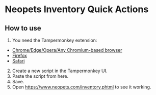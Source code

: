 # Neopets Inventory Quick Actions

## How to use
1. You need the Tampermonkey extension:
- [Chrome/Edge/Opera/Any Chromium-based browser](https://chrome.google.com/webstore/detail/tampermonkey/dhdgffkkebhmkfjojejmpbldmpobfkfo)
- [Firefox](https://addons.mozilla.org/en-US/firefox/addon/tampermonkey/)
- [Safari](https://www.tampermonkey.net/index.php?browser=safari&locale=en)

2. Create a new script in the Tampermonkey UI.
3. Paste the script from here.
4. Save.
5. Open https://www.neopets.com/inventory.phtml to see it working.
